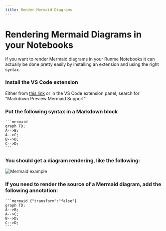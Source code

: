 ```yaml
---
title: Render Mermaid Diagrams
---
```


# Rendering Mermaid Diagrams in your Notebooks

If you want to render Mermaid diagrams in your Runme Notebooks it can actually be done pretty easily by installing an extension and using the right syntax.

### Install the VS Code extension

Either from [this link](https://marketplace.visualstudio.com/items?itemName=bierner.markdown-mermaid) or in the VS Code extension panel, search for "Markdown Preview Mermaid Support".

### Put the following syntax in a Markdown block

````text
```mermaid
graph TD;
A-->B;
A-->C;
B-->D;
C-->D;
```
````

### You should get a diagram rendering, like the following:

![Mermaid example](/img/mermaid.svg)

### If you need to render the source of a Mermaid diagram, add the following annotation:
````text
```mermaid {"transform":"false"}
graph TD;
A-->B;
A-->C;
B-->D;
C-->D;
```
````
